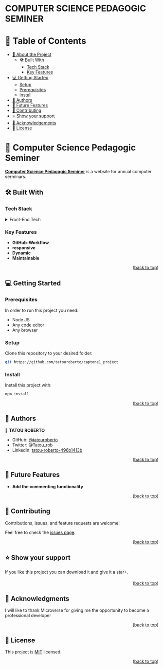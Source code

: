 
<a name="readme-top"></a>

# COMPUTER SCIENCE PEDAGOGIC SEMINER <a name="about-project"></a>


# 📗 Table of Contents

- [📖 About the Project](#about-project)
  - [🛠 Built With](#built-with)
    - [Tech Stack](#tech-stack)
    - [Key Features](#key-features)
- [💻 Getting Started](#getting-started)
  - [Setup](#setup)
  - [Prerequisites](#prerequisites)
  - [Install](#install)
- [👥 Authors](#authors)
- [🔭 Future Features](#future-features)
- [🤝 Contributing](#contributing)
- [⭐️ Show your support](#support)
- [🙏 Acknowledgements](#acknowledgements)
- [📝 License](#license)



# 📖 Computer Science Pedagogic Seminer <a name="about-project"></a>


[**Computer Science Pedagogic Seminer**](https://tatouroberto.github.io/computer_seminer.github.io/) is a website for annual computer serminars.


## 🛠 Built With <a name="built-with"></a>

### Tech Stack <a name="tech-stack"></a>

<details>

<summary>Front-End Tech</summary>
  <ul>
    <li><a href="https://github.com/">Github</a></li>
    <li><a href="https://html.com/">Html</a></li>
     <li><a href="https://developer.mozilla.org/es/docs/Web/CSS">Css</a></li>
    <li><a href="https://www.javascript.com/">Javascript</a></li>
  </ul>
</details>

### Key Features <a name="key-features"></a>

- **GitHub-Workflow**
- **responsive**
- **Dynamic**
- **Maintainable**


<p align="right">(<a href="#readme-top">back to top</a>)</p>


## 💻 Getting Started <a name="getting-started"></a>

### Prerequisites

In order to run this project you need:
- Node JS
- Any code editor
- Any browser



### Setup

Clone this repository to your desired folder:

```sh
git https://github.com/tatouroberto/captone1_project
```

### Install

Install this project with:


```sh
npm install
```


<p align="right">(<a href="#readme-top">back to top</a>)</p>


## 👥 Authors <a name="authors"></a>



👤 **TATOU ROBERTO**


- GitHub: [@tatouroberto](https://github.com/tatouroberto)
- Twitter: [@Tatou_rob](https://twitter.com/Tatou_rob)
- LinkedIn: [tatou-roberto-496b1413b](https://www.linkedin.com/in/tatou-roberto-496b1413b/)


<p align="right">(<a href="#readme-top">back to top</a>)</p>

## 🔭 Future Features <a name="future-features"></a>

- **Add the commenting functionality**


<p align="right">(<a href="#readme-top">back to top</a>)</p>


## 🤝 Contributing <a name="contributing"></a>

Contributions, issues, and feature requests are welcome!

Feel free to check the [issues page](https://github.com/tatouroberto/captone1_project/issues).

<p align="right">(<a href="#readme-top">back to top</a>)</p>

## ⭐️ Show your support <a name="support"></a>

If you like this project you can download it and give it a star⭐️.

<p align="right">(<a href="#readme-top">back to top</a>)</p>


## 🙏 Acknowledgments <a name="acknowledgements"></a>

I will like to thank Microverse for giving me the opportunity to become a professional developer


<p align="right">(<a href="#readme-top">back to top</a>)</p>


## 📝 License <a name="license"></a>

This project is [MIT](./LICENSE) licensed.

<p align="right">(<a href="#readme-top">back to top</a>)</p>
